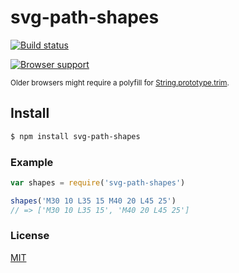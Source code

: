 # svg-path-shapes

[![Build status](https://travis-ci.org/michaelrhodes/svg-path-shapes.png?branch=master)](https://travis-ci.org/michaelrhodes/svg-path-shapes)

[![Browser support](https://ci.testling.com/michaelrhodes/svg-path-shapes.png)](https://ci.testling.com/michaelrhodes/svg-path-shapes)

<small>Older browsers might require a polyfill for [String.prototype.trim](http://kangax.github.io/es5-compat-table/#String.prototype.trim).</small>

## Install
```sh
$ npm install svg-path-shapes
```

### Example
``` js
var shapes = require('svg-path-shapes')

shapes('M30 10 L35 15 M40 20 L45 25')
// => ['M30 10 L35 15', 'M40 20 L45 25']
```

### License
[MIT](http://opensource.org/licenses/MIT)
